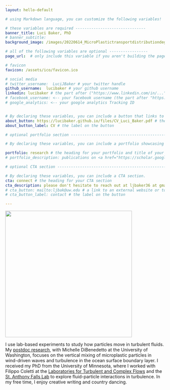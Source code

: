```yaml
---
layout: hello-default

# using Markdown language, you can customize the following variables!

# these variables are required -------------------------------
banner_title: Luci Baker, PhD
# banner_subtitle: 
background_image: /images/20220614_MicroPlastictransportdistributiondegradationME-17633.jpeg

# all of the following variables are optional -----------------
page_url:  # only include this variable if you aren't building the page to your primary domain 

# favicon
favicon: /assets/ico/favicon.ico

# social media
# twitter_username:  LuciJBaker # your twitter handle
github_username:  lucibaker # your github username
linkedin: lucibaker # the part after ("https://www.linkedin.com/in/...")
# facebook_username: <-- your facebook username (the part after "https://www.facebook.com/...")
# google_analytics: <-- your google analytics Tracking ID


# By declaring these variables, you can include a button that links to an external website or to media.
about_button: https://lucibaker.github.io/files/CV_Luci_Baker.pdf # the link
about_button_label: CV # the label on the button

# optional portfolio section ------------------------------------------

# By declaring these variables, you can include a portfolio showcasing your work and organize your portfolio's items into a custom layout, all without adding any CSS. In addition, you must 1) create an HTML file in the_includes folder for each project with the text you'd like to display, and 2) create a YAML file in the _data folder describing the order in which each project should be shown and categorized. See `/includes/example.html` and `/_data/work.yml` for examples.

portfolio: research # the heading for your portfolio and title of your YAML file
# portfolio_description: publications on <a href="https://scholar.google.com/citations?user=hynPacUAAAAJ&hl=en">Google Scholar</a> # a description to be desplayed below the heading and above the content

# optional CTA section --------------------------------------------------

# By declaring these variables, you can include a CTA section.
cta: connect # the heading for your CTA section
cta_description: please don't hesitate to reach out at ljbaker36 at gmail dot com. # a description to be desplayed below the heading and above the content
# cta_button: mailto:ljbak@uw.edu # a link to an external website or to media
# cta_button_label: contact # the label on the button

---			
```

[//]: # (write a bit about yourself here)

<img src="/images/IMG_5432 - 2.jpg" height="400">

I use lab-based experiments to study how particles move in turbulent fluids. My [postdoc research](https://www.me.washington.edu/news/article/2022-07-29/how-do-microplastics-behave-ocean-surface), with Michelle DiBenedetto at the University of Washington, focuses on the vertical mixing of microplastic particles in wind-driven waves and turbulence in the ocean surface boundary layer. I received my PhD from the University of Minnesota, where I worked with Filippo Coletti at the [Laboratories for Turbulent and Complex Flows](https://cse.umn.edu/aem/laboratories-turbulent-and-complex-flows) and the [St. Anthony Falls Lab](https://cse.umn.edu/safl) to explore fluid-particle interactions in turbulence. In my free time, I enjoy creative writing and country dancing.  
